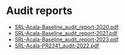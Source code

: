 # Audit reports
* [SRL-Acala-Baseline_audit_report-2020.pdf](./SRL-Acala-Baseline_audit_report-2020.pdf)
* [SRL-Acala-Baseline_audit_report-2021.pdf](./SRL-Acala-Baseline_audit_report-2021.pdf)
* [SRL-Acala-Baseline_audit_report-2023.pdf](./SRL-Acala-Baseline_audit_report-2023.pdf)
* [SRL-Acala-PR2341_audit-2022.pdf](./SRL-Acala-PR2341_audit-2022.pdf)
